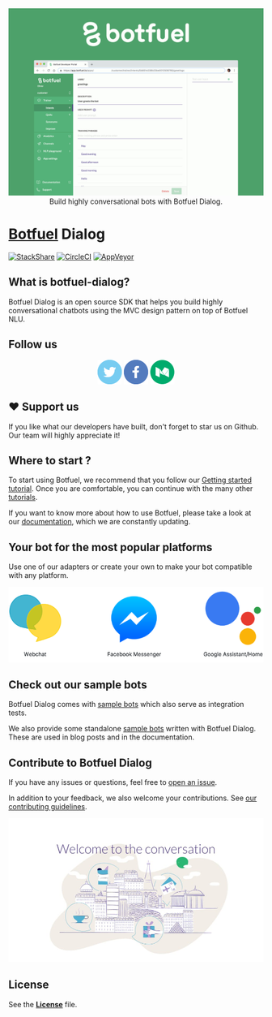 <center>
<img src="./.github/assets/botfuel-overview.gif" title="Botfuel overview animated image">
Build highly conversational bots with Botfuel Dialog.
</center>

# <a href="https://www.botfuel.io" alt="Botfuel website">Botfuel</a> Dialog

[![StackShare](https://img.shields.io/badge/tech-stack-0690fa.svg?style=flat)](https://stackshare.io/botfuel/botfuel-dialog)
[![CircleCI](https://circleci.com/gh/Botfuel/botfuel-dialog.svg?style=svg)](https://circleci.com/gh/Botfuel/botfuel-dialog)
[![AppVeyor](https://ci.appveyor.com/api/projects/status/135uxjm0eextpwg5?svg=true)](https://ci.appveyor.com/project/botfuel/botfuel-dialog)

## What is botfuel-dialog?

Botfuel Dialog is an open source SDK that helps you build highly conversational chatbots using the MVC design pattern on top of Botfuel NLU.

## Follow us
<center>
  <a href="https://twitter.com/botfuel" target="_blank" alt="Twitter"><img src="./.github/assets/social-twitter.png" title="Twitter"></a>
  <a href="https://www.facebook.com/botfuel" target="_blank" alt="Facebook"><img src="./.github/assets/social-facebook.png" title="Facebook"></a>
  <a href="https://medium.com/botfuel" target="_blank" alt="Medium"><img src="./.github/assets/social-medium.png" title="Medium"></a>
</center>

## ❤ Support us

If you like what our developers have built, don't forget to star us on Github. Our team will highly appreciate it!

## Where to start ?

To start using Botfuel, we recommend that you follow our <a href="https://tutorials.botfuel.io/#/codelab/getting-started?step=1" target="_blank">Getting started tutorial</a>. Once you are comfortable, you can continue with the many other <a href="https://tutorials.botfuel.io" target="_blank">tutorials</a>.

If you want to know more about how to use Botfuel, please take a look at our <a href="https://docs.botfuel.io/" target="_blank">documentation</a>, which we are constantly updating.

## Your bot for the most popular platforms

Use one of our adapters or create your own to make your bot compatible with any platform.

<center>
  <img src="./.github/assets/adapters.png">
</center>

## Check out our sample bots

Botfuel Dialog comes with <a href="https://github.com/Botfuel/botfuel-dialog/tree/master/packages" target="_blankk">sample bots</a> which also serve as integration tests.

We also provide some standalone <a href="https://github.com/topics/botfuel-demo" target="_blank">sample bots</a> written with Botfuel Dialog. These are used in blog posts and in the documentation.

## Contribute to Botfuel Dialog

If you have any issues or questions, feel free to [open an issue](https://github.com/Botfuel/botfuel-dialog/issues).

In addition to your feedback, we also welcome your contributions. See [our contributing guidelines](./CONTRIBUTING.md).

<center>
  <img src="./.github/assets/welcome-to-the-conversation.jpeg">
</center>


## License

See the [**License**](LICENSE.md) file.
